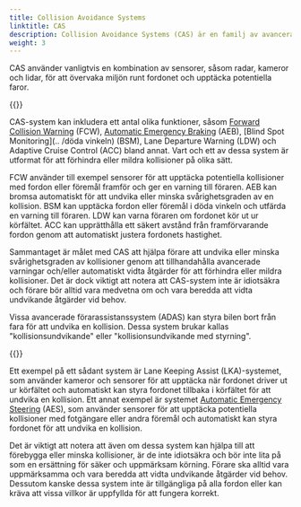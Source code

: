 ```yaml
---
title: Collision Avoidance Systems
linktitle: CAS
description: Collision Avoidance Systems (CAS) är en familj av avancerade förarassistanssystem utformade för att hjälpa förare att undvika kollisioner med andra fordon, fotgängare och föremål på vägen.
weight: 3
---
```

<!-- markdownlint-disable MD033 -->
CAS använder vanligtvis en kombination av sensorer, såsom radar, kameror och lidar, för att övervaka miljön runt fordonet och upptäcka potentiella faror.

{{<evkxdisplayaddarticle />}}

CAS-system kan inkludera ett antal olika funktioner, såsom [Forward Collision Warning](../forwardcollisionwarning) (FCW), [Automatic Emergency Braking](../automaticemergencybraking) (AEB), [Blind Spot Monitoring](.. /döda vinkeln) (BSM), Lane Departure Warning (LDW) och Adaptive Cruise Control (ACC) bland annat. Vart och ett av dessa system är utformat för att förhindra eller mildra kollisioner på olika sätt.

FCW använder till exempel sensorer för att upptäcka potentiella kollisioner med fordon eller föremål framför och ger en varning till föraren. AEB kan bromsa automatiskt för att undvika eller minska svårighetsgraden av en kollision. BSM kan upptäcka fordon eller föremål i döda vinkeln och utfärda en varning till föraren. LDW kan varna föraren om fordonet kör ut ur körfältet. ACC kan upprätthålla ett säkert avstånd från framförvarande fordon genom att automatiskt justera fordonets hastighet.

Sammantaget är målet med CAS att hjälpa förare att undvika eller minska svårighetsgraden av kollisioner genom att tillhandahålla avancerade varningar och/eller automatiskt vidta åtgärder för att förhindra eller mildra kollisioner. Det är dock viktigt att notera att CAS-system inte är idiotsäkra och förare bör alltid vara medvetna om och vara beredda att vidta undvikande åtgärder vid behov.

Vissa avancerade förarassistanssystem (ADAS) kan styra bilen bort från fara för att undvika en kollision. Dessa system brukar kallas "kollisionsundvikande" eller "kollisionsundvikande med styrning".

{{<evkxdisplayaddarticle />}}

Ett exempel på ett sådant system är Lane Keeping Assist (LKA)-systemet, som använder kameror och sensorer för att upptäcka när fordonet driver ut ur körfältet och automatiskt kan styra fordonet tillbaka i körfältet för att undvika en kollision. Ett annat exempel är systemet [Automatic Emergency Steering](../automaticemergencysteering/) (AES), som använder sensorer för att upptäcka potentiella kollisioner med fotgängare eller andra föremål och automatiskt kan styra fordonet för att undvika en kollision.

Det är viktigt att notera att även om dessa system kan hjälpa till att förebygga eller minska kollisioner, är de inte idiotsäkra och bör inte lita på som en ersättning för säker och uppmärksam körning. Förare ska alltid vara uppmärksamma och vara beredda att vidta undvikande åtgärder vid behov. Dessutom kanske dessa system inte är tillgängliga på alla fordon eller kan kräva att vissa villkor är uppfyllda för att fungera korrekt.